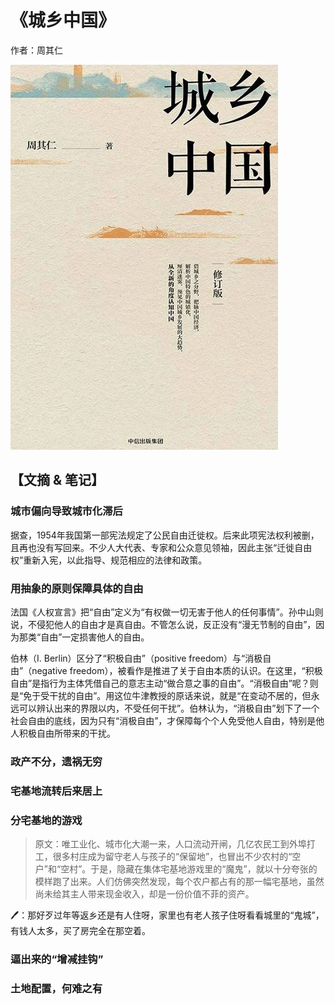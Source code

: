 # 《城乡中国》

作者：周其仁

![](./src/20250803155553.jpg)
## 【文摘 & 笔记】
### 城市偏向导致城市化滞后

据查，1954年我国第一部宪法规定了公民自由迁徙权。后来此项宪法权利被删，且再也没有写回来。不少人大代表、专家和公众意见领袖，因此主张“迁徙自由权”重新入宪，以此指导、规范相应的法律和政策。

### 用抽象的原则保障具体的自由

法国《人权宣言》把“自由”定义为“有权做一切无害于他人的任何事情”。孙中山则说，不侵犯他人的自由才是真自由。不管怎么说，反正没有“漫无节制的自由”，因为那类“自由”一定损害他人的自由。

伯林（I. Berlin）区分了“积极自由”（positive freedom）与“消极自由”（negative freedom），被看作是推进了关于自由本质的认识。在这里，“积极自由”是指行为主体凭借自己的意志主动“做合意之事的自由”。“消极自由”呢？则是“免于受干扰的自由”。用这位牛津教授的原话来说，就是“在变动不居的，但永远可以辨认出来的界限以内，不受任何干扰”。伯林认为，“消极自由”划下了一个社会自由的底线，因为只有“消极自由”，才保障每个个人免受他人自由，特别是他人积极自由所带来的干扰。

### 政产不分，遗祸无穷

### 宅基地流转后来居上

### 分宅基地的游戏

> 原文：唯工业化、城市化大潮一来，人口流动开闸，几亿农民工到外埠打工，很多村庄成为留守老人与孩子的“保留地”，也冒出不少农村的“空户”和“空村”。于是，隐藏在集体宅基地游戏里的“魔鬼”，就以十分夸张的模样跑了出来。人们仿佛突然发现，每个农户都占有的那一幅宅基地，虽然尚未给其主人带来现金收入，却是一份价值不菲的资产。
> 
🖊：那好歹过年等返乡还是有人住呀，家里也有老人孩子住呀看看城里的“鬼城”，有钱人太多，买了房完全在那空着。

### 逼出来的“增减挂钩”

### 土地配置，何难之有